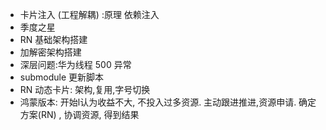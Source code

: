 
- 卡片注入 (工程解耦) :原理 依赖注入
- 季度之星
- RN 基础架构搭建
- 加解密架构搭建
- 深层问题:华为线程 500 异常
- submodule 更新脚本
- RN 动态卡片: 架构,复用,字号切换
- 鸿蒙版本: 开始l认为收益不大, 不投入过多资源. 主动跟进推进,资源申请.  确定方案(RN) , 协调资源, 得到结果